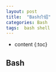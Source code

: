 ```yaml
---
layout: post
title:  "Bash介绍"
categories: Bash
tags:  bash shell
---
```


* content
{:toc}

## Bash
